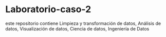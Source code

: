 # Laboratorio-caso-2
este repositorio contiene Limpieza y transformación de datos, Análisis de datos, Visualización de datos, Ciencia de datos, Ingeniería de Datos
